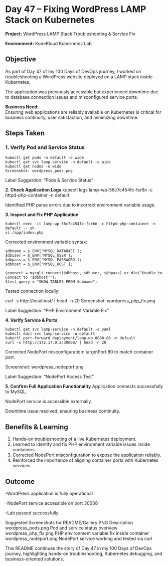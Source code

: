 # Day 47 – Fixing WordPress LAMP Stack on Kubernetes

**Project:** WordPress LAMP Stack Troubleshooting & Service Fix  

**Environment:** KodeKloud Kubernetes Lab  

## Objective
As part of Day 47 of my 100 Days of DevOps journey, I worked on troubleshooting a WordPress website deployed on a LAMP stack inside Kubernetes.  

The application was previously accessible but experienced downtime due to database connection issues and misconfigured service ports.  

**Business Need:**  
Ensuring web applications are reliably available on Kubernetes is critical for business continuity, user satisfaction, and minimizing downtime.

## Steps Taken

### 1. Verify Pod and Service Status
```
kubectl get pods -n default -o wide
kubectl get svc lamp-service -n default -o wide
kubectl get nodes -o wide
Screenshot: wordpress_pods.png
```
Label Suggestion: “Pods & Service Status”

**2. Check Application Logs**
kubectl logs lamp-wp-56c7c454fc-fsr6n -c httpd-php-container -n default

Identified PHP parse errors due to incorrect environment variable usage.

**3. Inspect and Fix PHP Application**
```
kubectl exec -it lamp-wp-56c7c454fc-fsr6n -c httpd-php-container -n default -- sh
vi /app/index.php
```
Corrected environment variable syntax:

```
$dbname = $_ENV['MYSQL_DATABASE'];
$dbuser = $_ENV['MYSQL_USER'];
$dbpass = $_ENV['MYSQL_PASSWORD'];
$dbhost = $_ENV['MYSQL_HOST'];

$connect = mysqli_connect($dbhost, $dbuser, $dbpass) or die("Unable to Connect to '$dbhost'");
$test_query = "SHOW TABLES FROM $dbname";
```
Tested connection locally:

curl -s http://localhost/ | head -n 20
Screenshot: wordpress_php_fix.png

Label Suggestion: “PHP Environment Variable Fix”

**4. Verify Service & Ports**
```
kubectl get svc lamp-service -n default -o yaml
kubectl edit svc lamp-service -n default
kubectl port-forward deployment/lamp-wp 8080:80 -n default
curl -s http://172.17.0.2:30008/ | head -n 20
```
Corrected NodePort misconfiguration: targetPort 80 to match container port.

Screenshot: wordpress_nodeport.png

Label Suggestion: “NodePort Access Test”

**5. Confirm Full Application Functionality**
Application connects successfully to MySQL.

NodePort service is accessible externally.

Downtime issue resolved, ensuring business continuity.

## Benefits & Learning
1. Hands-on troubleshooting of a live Kubernetes deployment.
2. Learned to identify and fix PHP environment variable issues inside containers.
3. Corrected NodePort misconfiguration to expose the application reliably.
4. Reinforced the importance of aligning container ports with Kubernetes services.

## Outcome
-WordPress application is fully operational

-NodePort service accessible on port 30008

-Lab passed successfully

Suggested Screenshots for README/Gallery
PNG	Description
wordpress_pods.png	Pod and service status overview
wordpress_php_fix.png	PHP environment variable fix inside container
wordpress_nodeport.png	NodePort service working and tested via curl

This README continues the story of Day 47 in my 100 Days of DevOps journey, highlighting hands-on troubleshooting, Kubernetes debugging, and business-oriented solutions.

